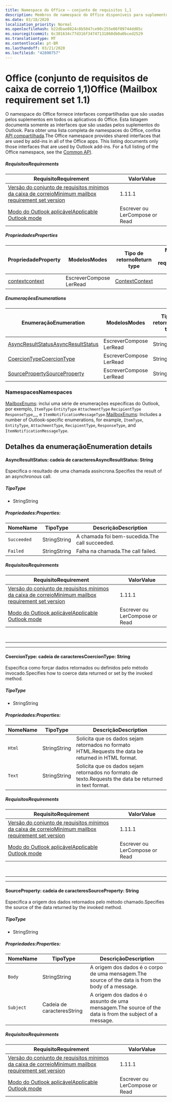 ```yaml
---
title: Namespace do Office – conjunto de requisitos 1,1
description: Membros de namespace do Office disponíveis para suplementos do Outlook usando o conjunto de requisitos de API da caixa de correio 1,1.
ms.date: 03/18/2020
localization_priority: Normal
ms.openlocfilehash: b22dbae0824c8b5047ce90c255e06f09744dd05c
ms.sourcegitcommit: 6c381634c77d316f34747131860db0a0bced2529
ms.translationtype: MT
ms.contentlocale: pt-BR
ms.lasthandoff: 03/21/2020
ms.locfileid: "42890757"
---
```

# <a name="office-mailbox-requirement-set-11"></a><span data-ttu-id="e0b0c-103">Office (conjunto de requisitos de caixa de correio 1,1)</span><span class="sxs-lookup"><span data-stu-id="e0b0c-103">Office (Mailbox requirement set 1.1)</span></span>

<span data-ttu-id="e0b0c-p101">O namespace do Office fornece interfaces compartilhadas que são usadas pelos suplementos em todos os aplicativos do Office. Esta listagem documenta somente as interfaces que são usadas pelos suplementos do Outlook. Para obter uma lista completa de namespaces do Office, confira [API compartilhada](/javascript/api/office).</span><span class="sxs-lookup"><span data-stu-id="e0b0c-p101">The Office namespace provides shared interfaces that are used by add-ins in all of the Office apps. This listing documents only those interfaces that are used by Outlook add-ins. For a full listing of the Office namespace, see the [Common API](/javascript/api/office).</span></span>

##### <a name="requirements"></a><span data-ttu-id="e0b0c-106">Requisitos</span><span class="sxs-lookup"><span data-stu-id="e0b0c-106">Requirements</span></span>

|<span data-ttu-id="e0b0c-107">Requisito</span><span class="sxs-lookup"><span data-stu-id="e0b0c-107">Requirement</span></span>| <span data-ttu-id="e0b0c-108">Valor</span><span class="sxs-lookup"><span data-stu-id="e0b0c-108">Value</span></span>|
|---|---|
|[<span data-ttu-id="e0b0c-109">Versão do conjunto de requisitos mínimos da caixa de correio</span><span class="sxs-lookup"><span data-stu-id="e0b0c-109">Minimum mailbox requirement set version</span></span>](../../requirement-sets/outlook-api-requirement-sets.md)| <span data-ttu-id="e0b0c-110">1.1</span><span class="sxs-lookup"><span data-stu-id="e0b0c-110">1.1</span></span>|
|[<span data-ttu-id="e0b0c-111">Modo do Outlook aplicável</span><span class="sxs-lookup"><span data-stu-id="e0b0c-111">Applicable Outlook mode</span></span>](../../../outlook/outlook-add-ins-overview.md#extension-points)| <span data-ttu-id="e0b0c-112">Escrever ou Ler</span><span class="sxs-lookup"><span data-stu-id="e0b0c-112">Compose or Read</span></span>|

##### <a name="properties"></a><span data-ttu-id="e0b0c-113">Propriedades</span><span class="sxs-lookup"><span data-stu-id="e0b0c-113">Properties</span></span>

| <span data-ttu-id="e0b0c-114">Propriedade</span><span class="sxs-lookup"><span data-stu-id="e0b0c-114">Property</span></span> | <span data-ttu-id="e0b0c-115">Modelos</span><span class="sxs-lookup"><span data-stu-id="e0b0c-115">Modes</span></span> | <span data-ttu-id="e0b0c-116">Tipo de retorno</span><span class="sxs-lookup"><span data-stu-id="e0b0c-116">Return type</span></span> | <span data-ttu-id="e0b0c-117">Mínimo</span><span class="sxs-lookup"><span data-stu-id="e0b0c-117">Minimum</span></span><br><span data-ttu-id="e0b0c-118">conjunto de requisitos</span><span class="sxs-lookup"><span data-stu-id="e0b0c-118">requirement set</span></span> |
|---|---|---|:---:|
| [<span data-ttu-id="e0b0c-119">context</span><span class="sxs-lookup"><span data-stu-id="e0b0c-119">context</span></span>](office.context.md) | <span data-ttu-id="e0b0c-120">Escrever</span><span class="sxs-lookup"><span data-stu-id="e0b0c-120">Compose</span></span><br><span data-ttu-id="e0b0c-121">Ler</span><span class="sxs-lookup"><span data-stu-id="e0b0c-121">Read</span></span> | [<span data-ttu-id="e0b0c-122">Context</span><span class="sxs-lookup"><span data-stu-id="e0b0c-122">Context</span></span>](/javascript/api/office/office.context?view=outlook-js-1.1) | [<span data-ttu-id="e0b0c-123">1.1</span><span class="sxs-lookup"><span data-stu-id="e0b0c-123">1.1</span></span>](../requirement-set-1.1/outlook-requirement-set-1.1.md) |

##### <a name="enumerations"></a><span data-ttu-id="e0b0c-124">Enumerações</span><span class="sxs-lookup"><span data-stu-id="e0b0c-124">Enumerations</span></span>

| <span data-ttu-id="e0b0c-125">Enumeração</span><span class="sxs-lookup"><span data-stu-id="e0b0c-125">Enumeration</span></span> | <span data-ttu-id="e0b0c-126">Modelos</span><span class="sxs-lookup"><span data-stu-id="e0b0c-126">Modes</span></span> | <span data-ttu-id="e0b0c-127">Tipo de retorno</span><span class="sxs-lookup"><span data-stu-id="e0b0c-127">Return type</span></span> | <span data-ttu-id="e0b0c-128">Mínimo</span><span class="sxs-lookup"><span data-stu-id="e0b0c-128">Minimum</span></span><br><span data-ttu-id="e0b0c-129">conjunto de requisitos</span><span class="sxs-lookup"><span data-stu-id="e0b0c-129">requirement set</span></span> |
|---|---|---|:---:|
| [<span data-ttu-id="e0b0c-130">AsyncResultStatus</span><span class="sxs-lookup"><span data-stu-id="e0b0c-130">AsyncResultStatus</span></span>](#asyncresultstatus-string) | <span data-ttu-id="e0b0c-131">Escrever</span><span class="sxs-lookup"><span data-stu-id="e0b0c-131">Compose</span></span><br><span data-ttu-id="e0b0c-132">Ler</span><span class="sxs-lookup"><span data-stu-id="e0b0c-132">Read</span></span> | <span data-ttu-id="e0b0c-133">String</span><span class="sxs-lookup"><span data-stu-id="e0b0c-133">String</span></span> | [<span data-ttu-id="e0b0c-134">1.1</span><span class="sxs-lookup"><span data-stu-id="e0b0c-134">1.1</span></span>](../requirement-set-1.1/outlook-requirement-set-1.1.md) |
| [<span data-ttu-id="e0b0c-135">CoercionType</span><span class="sxs-lookup"><span data-stu-id="e0b0c-135">CoercionType</span></span>](#coerciontype-string) | <span data-ttu-id="e0b0c-136">Escrever</span><span class="sxs-lookup"><span data-stu-id="e0b0c-136">Compose</span></span><br><span data-ttu-id="e0b0c-137">Ler</span><span class="sxs-lookup"><span data-stu-id="e0b0c-137">Read</span></span> | <span data-ttu-id="e0b0c-138">String</span><span class="sxs-lookup"><span data-stu-id="e0b0c-138">String</span></span> | [<span data-ttu-id="e0b0c-139">1.1</span><span class="sxs-lookup"><span data-stu-id="e0b0c-139">1.1</span></span>](../requirement-set-1.1/outlook-requirement-set-1.1.md) |
| [<span data-ttu-id="e0b0c-140">SourceProperty</span><span class="sxs-lookup"><span data-stu-id="e0b0c-140">SourceProperty</span></span>](#sourceproperty-string) | <span data-ttu-id="e0b0c-141">Escrever</span><span class="sxs-lookup"><span data-stu-id="e0b0c-141">Compose</span></span><br><span data-ttu-id="e0b0c-142">Ler</span><span class="sxs-lookup"><span data-stu-id="e0b0c-142">Read</span></span> | <span data-ttu-id="e0b0c-143">String</span><span class="sxs-lookup"><span data-stu-id="e0b0c-143">String</span></span> | [<span data-ttu-id="e0b0c-144">1.1</span><span class="sxs-lookup"><span data-stu-id="e0b0c-144">1.1</span></span>](../requirement-set-1.1/outlook-requirement-set-1.1.md) |

### <a name="namespaces"></a><span data-ttu-id="e0b0c-145">Namespaces</span><span class="sxs-lookup"><span data-stu-id="e0b0c-145">Namespaces</span></span>

<span data-ttu-id="e0b0c-146">[MailboxEnums](/javascript/api/outlook/office.mailboxenums.attachmentcontentformat?view=outlook-js-1.1): inclui uma série de enumerações específicas do Outlook, por exemplo, `ItemType` `EntityType` `AttachmentType` `RecipientType` `ResponseType`,,,, e `ItemNotificationMessageType`.</span><span class="sxs-lookup"><span data-stu-id="e0b0c-146">[MailboxEnums](/javascript/api/outlook/office.mailboxenums.attachmentcontentformat?view=outlook-js-1.1): Includes a number of Outlook-specific enumerations, for example, `ItemType`, `EntityType`, `AttachmentType`, `RecipientType`, `ResponseType`, and `ItemNotificationMessageType`.</span></span>

## <a name="enumeration-details"></a><span data-ttu-id="e0b0c-147">Detalhes da enumeração</span><span class="sxs-lookup"><span data-stu-id="e0b0c-147">Enumeration details</span></span>

#### <a name="asyncresultstatus-string"></a><span data-ttu-id="e0b0c-148">AsyncResultStatus: cadeia de caracteres</span><span class="sxs-lookup"><span data-stu-id="e0b0c-148">AsyncResultStatus: String</span></span>

<span data-ttu-id="e0b0c-149">Especifica o resultado de uma chamada assíncrona.</span><span class="sxs-lookup"><span data-stu-id="e0b0c-149">Specifies the result of an asynchronous call.</span></span>

##### <a name="type"></a><span data-ttu-id="e0b0c-150">Tipo</span><span class="sxs-lookup"><span data-stu-id="e0b0c-150">Type</span></span>

*   <span data-ttu-id="e0b0c-151">String</span><span class="sxs-lookup"><span data-stu-id="e0b0c-151">String</span></span>

##### <a name="properties"></a><span data-ttu-id="e0b0c-152">Propriedades:</span><span class="sxs-lookup"><span data-stu-id="e0b0c-152">Properties:</span></span>

|<span data-ttu-id="e0b0c-153">Nome</span><span class="sxs-lookup"><span data-stu-id="e0b0c-153">Name</span></span>| <span data-ttu-id="e0b0c-154">Tipo</span><span class="sxs-lookup"><span data-stu-id="e0b0c-154">Type</span></span>| <span data-ttu-id="e0b0c-155">Descrição</span><span class="sxs-lookup"><span data-stu-id="e0b0c-155">Description</span></span>|
|---|---|---|
|`Succeeded`| <span data-ttu-id="e0b0c-156">String</span><span class="sxs-lookup"><span data-stu-id="e0b0c-156">String</span></span>|<span data-ttu-id="e0b0c-157">A chamada foi bem-sucedida.</span><span class="sxs-lookup"><span data-stu-id="e0b0c-157">The call succeeded.</span></span>|
|`Failed`| <span data-ttu-id="e0b0c-158">String</span><span class="sxs-lookup"><span data-stu-id="e0b0c-158">String</span></span>|<span data-ttu-id="e0b0c-159">Falha na chamada.</span><span class="sxs-lookup"><span data-stu-id="e0b0c-159">The call failed.</span></span>|

##### <a name="requirements"></a><span data-ttu-id="e0b0c-160">Requisitos</span><span class="sxs-lookup"><span data-stu-id="e0b0c-160">Requirements</span></span>

|<span data-ttu-id="e0b0c-161">Requisito</span><span class="sxs-lookup"><span data-stu-id="e0b0c-161">Requirement</span></span>| <span data-ttu-id="e0b0c-162">Valor</span><span class="sxs-lookup"><span data-stu-id="e0b0c-162">Value</span></span>|
|---|---|
|[<span data-ttu-id="e0b0c-163">Versão do conjunto de requisitos mínimos da caixa de correio</span><span class="sxs-lookup"><span data-stu-id="e0b0c-163">Minimum mailbox requirement set version</span></span>](../../requirement-sets/outlook-api-requirement-sets.md)| <span data-ttu-id="e0b0c-164">1.1</span><span class="sxs-lookup"><span data-stu-id="e0b0c-164">1.1</span></span>|
|[<span data-ttu-id="e0b0c-165">Modo do Outlook aplicável</span><span class="sxs-lookup"><span data-stu-id="e0b0c-165">Applicable Outlook mode</span></span>](../../../outlook/outlook-add-ins-overview.md#extension-points)| <span data-ttu-id="e0b0c-166">Escrever ou Ler</span><span class="sxs-lookup"><span data-stu-id="e0b0c-166">Compose or Read</span></span>|

<br>

---
---

#### <a name="coerciontype-string"></a><span data-ttu-id="e0b0c-167">CoercionType: cadeia de caracteres</span><span class="sxs-lookup"><span data-stu-id="e0b0c-167">CoercionType: String</span></span>

<span data-ttu-id="e0b0c-168">Especifica como forçar dados retornados ou definidos pelo método invocado.</span><span class="sxs-lookup"><span data-stu-id="e0b0c-168">Specifies how to coerce data returned or set by the invoked method.</span></span>

##### <a name="type"></a><span data-ttu-id="e0b0c-169">Tipo</span><span class="sxs-lookup"><span data-stu-id="e0b0c-169">Type</span></span>

*   <span data-ttu-id="e0b0c-170">String</span><span class="sxs-lookup"><span data-stu-id="e0b0c-170">String</span></span>

##### <a name="properties"></a><span data-ttu-id="e0b0c-171">Propriedades:</span><span class="sxs-lookup"><span data-stu-id="e0b0c-171">Properties:</span></span>

|<span data-ttu-id="e0b0c-172">Nome</span><span class="sxs-lookup"><span data-stu-id="e0b0c-172">Name</span></span>| <span data-ttu-id="e0b0c-173">Tipo</span><span class="sxs-lookup"><span data-stu-id="e0b0c-173">Type</span></span>| <span data-ttu-id="e0b0c-174">Descrição</span><span class="sxs-lookup"><span data-stu-id="e0b0c-174">Description</span></span>|
|---|---|---|
|`Html`| <span data-ttu-id="e0b0c-175">String</span><span class="sxs-lookup"><span data-stu-id="e0b0c-175">String</span></span>|<span data-ttu-id="e0b0c-176">Solicita que os dados sejam retornados no formato HTML.</span><span class="sxs-lookup"><span data-stu-id="e0b0c-176">Requests the data be returned in HTML format.</span></span>|
|`Text`| <span data-ttu-id="e0b0c-177">String</span><span class="sxs-lookup"><span data-stu-id="e0b0c-177">String</span></span>|<span data-ttu-id="e0b0c-178">Solicita que os dados sejam retornados no formato de texto.</span><span class="sxs-lookup"><span data-stu-id="e0b0c-178">Requests the data be returned in text format.</span></span>|

##### <a name="requirements"></a><span data-ttu-id="e0b0c-179">Requisitos</span><span class="sxs-lookup"><span data-stu-id="e0b0c-179">Requirements</span></span>

|<span data-ttu-id="e0b0c-180">Requisito</span><span class="sxs-lookup"><span data-stu-id="e0b0c-180">Requirement</span></span>| <span data-ttu-id="e0b0c-181">Valor</span><span class="sxs-lookup"><span data-stu-id="e0b0c-181">Value</span></span>|
|---|---|
|[<span data-ttu-id="e0b0c-182">Versão do conjunto de requisitos mínimos da caixa de correio</span><span class="sxs-lookup"><span data-stu-id="e0b0c-182">Minimum mailbox requirement set version</span></span>](../../requirement-sets/outlook-api-requirement-sets.md)| <span data-ttu-id="e0b0c-183">1.1</span><span class="sxs-lookup"><span data-stu-id="e0b0c-183">1.1</span></span>|
|[<span data-ttu-id="e0b0c-184">Modo do Outlook aplicável</span><span class="sxs-lookup"><span data-stu-id="e0b0c-184">Applicable Outlook mode</span></span>](../../../outlook/outlook-add-ins-overview.md#extension-points)| <span data-ttu-id="e0b0c-185">Escrever ou Ler</span><span class="sxs-lookup"><span data-stu-id="e0b0c-185">Compose or Read</span></span>|

<br>

---
---

#### <a name="sourceproperty-string"></a><span data-ttu-id="e0b0c-186">SourceProperty: cadeia de caracteres</span><span class="sxs-lookup"><span data-stu-id="e0b0c-186">SourceProperty: String</span></span>

<span data-ttu-id="e0b0c-187">Especifica a origem dos dados retornados pelo método chamado.</span><span class="sxs-lookup"><span data-stu-id="e0b0c-187">Specifies the source of the data returned by the invoked method.</span></span>

##### <a name="type"></a><span data-ttu-id="e0b0c-188">Tipo</span><span class="sxs-lookup"><span data-stu-id="e0b0c-188">Type</span></span>

*   <span data-ttu-id="e0b0c-189">String</span><span class="sxs-lookup"><span data-stu-id="e0b0c-189">String</span></span>

##### <a name="properties"></a><span data-ttu-id="e0b0c-190">Propriedades:</span><span class="sxs-lookup"><span data-stu-id="e0b0c-190">Properties:</span></span>

|<span data-ttu-id="e0b0c-191">Nome</span><span class="sxs-lookup"><span data-stu-id="e0b0c-191">Name</span></span>| <span data-ttu-id="e0b0c-192">Tipo</span><span class="sxs-lookup"><span data-stu-id="e0b0c-192">Type</span></span>| <span data-ttu-id="e0b0c-193">Descrição</span><span class="sxs-lookup"><span data-stu-id="e0b0c-193">Description</span></span>|
|---|---|---|
|`Body`| <span data-ttu-id="e0b0c-194">String</span><span class="sxs-lookup"><span data-stu-id="e0b0c-194">String</span></span>|<span data-ttu-id="e0b0c-195">A origem dos dados é o corpo de uma mensagem.</span><span class="sxs-lookup"><span data-stu-id="e0b0c-195">The source of the data is from the body of a message.</span></span>|
|`Subject`| <span data-ttu-id="e0b0c-196">Cadeia de caracteres</span><span class="sxs-lookup"><span data-stu-id="e0b0c-196">String</span></span>|<span data-ttu-id="e0b0c-197">A origem dos dados é o assunto de uma mensagem.</span><span class="sxs-lookup"><span data-stu-id="e0b0c-197">The source of the data is from the subject of a message.</span></span>|

##### <a name="requirements"></a><span data-ttu-id="e0b0c-198">Requisitos</span><span class="sxs-lookup"><span data-stu-id="e0b0c-198">Requirements</span></span>

|<span data-ttu-id="e0b0c-199">Requisito</span><span class="sxs-lookup"><span data-stu-id="e0b0c-199">Requirement</span></span>| <span data-ttu-id="e0b0c-200">Valor</span><span class="sxs-lookup"><span data-stu-id="e0b0c-200">Value</span></span>|
|---|---|
|[<span data-ttu-id="e0b0c-201">Versão do conjunto de requisitos mínimos da caixa de correio</span><span class="sxs-lookup"><span data-stu-id="e0b0c-201">Minimum mailbox requirement set version</span></span>](../../requirement-sets/outlook-api-requirement-sets.md)| <span data-ttu-id="e0b0c-202">1.1</span><span class="sxs-lookup"><span data-stu-id="e0b0c-202">1.1</span></span>|
|[<span data-ttu-id="e0b0c-203">Modo do Outlook aplicável</span><span class="sxs-lookup"><span data-stu-id="e0b0c-203">Applicable Outlook mode</span></span>](../../../outlook/outlook-add-ins-overview.md#extension-points)| <span data-ttu-id="e0b0c-204">Escrever ou Ler</span><span class="sxs-lookup"><span data-stu-id="e0b0c-204">Compose or Read</span></span>|